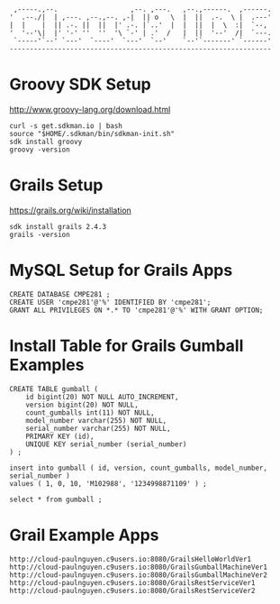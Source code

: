      ,-----.,--.                  ,--. ,---.   ,--.,------.  ,------.
    '  .--./|  | ,---. ,--.,--. ,-|  || o   \  |  ||  .-.  \ |  .---'
    |  |    |  || .-. ||  ||  |' .-. |`..'  |  |  ||  |  \  :|  `--, 
    '  '--'\|  |' '-' ''  ''  '\ `-' | .'  /   |  ||  '--'  /|  `---.
     `-----'`--' `---'  `----'  `---'  `--'    `--'`-------' `------'
    ----------------------------------------------------------------- 


# Groovy SDK Setup

http://www.groovy-lang.org/download.html

    curl -s get.sdkman.io | bash
    source "$HOME/.sdkman/bin/sdkman-init.sh"
    sdk install groovy
    groovy -version

# Grails Setup

https://grails.org/wiki/installation

    sdk install grails 2.4.3
    grails -version

# MySQL Setup for Grails Apps

    CREATE DATABASE CMPE281 ;
    CREATE USER 'cmpe281'@'%' IDENTIFIED BY 'cmpe281';
    GRANT ALL PRIVILEGES ON *.* TO 'cmpe281'@'%' WITH GRANT OPTION;
    
# Install Table for Grails Gumball Examples

    CREATE TABLE gumball (
        id bigint(20) NOT NULL AUTO_INCREMENT,
        version bigint(20) NOT NULL,
        count_gumballs int(11) NOT NULL,
        model_number varchar(255) NOT NULL,
        serial_number varchar(255) NOT NULL,
        PRIMARY KEY (id),
        UNIQUE KEY serial_number (serial_number)
    ) ;

    insert into gumball ( id, version, count_gumballs, model_number, serial_number )
    values ( 1, 0, 10, 'M102988', '1234998871109' ) ;

    select * from gumball ;


# Grail Example Apps

    http://cloud-paulnguyen.c9users.io:8080/GrailsHelloWorldVer1
    http://cloud-paulnguyen.c9users.io:8080/GrailsGumballMachineVer1
    http://cloud-paulnguyen.c9users.io:8080/GrailsGumballMachineVer2
    http://cloud-paulnguyen.c9users.io:8080/GrailsRestServiceVer1
    http://cloud-paulnguyen.c9users.io:8080/GrailsRestServiceVer2
